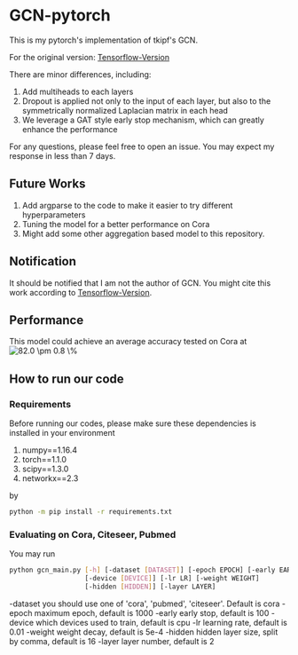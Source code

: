 # GCN-pytorch
This is my pytorch's implementation of tkipf's GCN. 

For the original version:
[Tensorflow-Version](https://github.com/tkipf/gcn)

There are minor differences, including:

1. Add multiheads to each layers
2. Dropout is applied not only to the input of each layer, but also to the symmetrically normalized Laplacian matrix in each head
3. We leverage a GAT style early stop mechanism, which can greatly enhance the performance

For any questions, please feel free to open an issue. You may expect my response in less than 7 days.

## Future Works
1. Add argparse to the code to make it easier to try different hyperparameters
2. Tuning the model for a better performance on Cora
3. Might add some other aggregation based model to this repository.

## Notification
It should be notified that I am not the author of GCN. You might cite this work according to [Tensorflow-Version](https://github.com/tkipf/gcn).

## Performance
This model could achieve an average accuracy tested on Cora at <img src="https://latex.codecogs.com/gif.latex?82.0&space;\pm&space;0.8&space;\%" title="82.0 \pm 0.8 \%" />

## How to run our code

### Requirements
Before running our codes, please make sure these dependencies is installed in your environment

1. numpy==1.16.4
2. torch==1.1.0
3. scipy==1.3.0
4. networkx==2.3

by
```bash
python -m pip install -r requirements.txt
```

### Evaluating on Cora, Citeseer, Pubmed
You may run 
```bash
python gcn_main.py [-h] [-dataset [DATASET]] [-epoch EPOCH] [-early EARLY]
                   [-device [DEVICE]] [-lr LR] [-weight WEIGHT]
                   [-hidden [HIDDEN]] [-layer LAYER]
```

-dataset            you should use one of 'cora', 'pubmed', 'citeseer'. Default is cora
-epoch              maximum epoch, default is 1000
-early              early stop, default is 100
-device             which devices used to train, default is cpu
-lr                 learning rate, default is 0.01
-weight             weight decay, default is 5e-4
-hidden             hidden layer size, split by comma, default is 16
-layer              layer number, default is 2